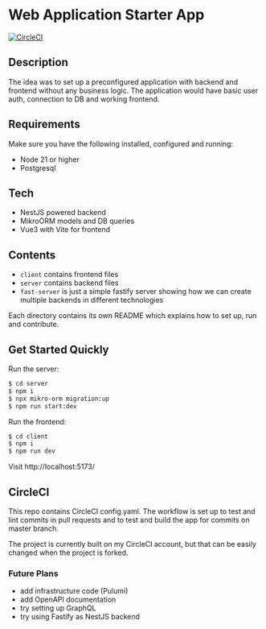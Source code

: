 # Web Application Starter App

[![CircleCI](https://dl.circleci.com/status-badge/img/gh/mbareta/starter-app/tree/master.svg?style=svg)](https://dl.circleci.com/status-badge/redirect/gh/mbareta/starter-app/tree/master)

## Description
The idea was to set up a preconfigured application with backend and frontend without
any business logic.
The application would have basic user auth, connection to DB and working frontend.

## Requirements

Make sure you have the following installed, configured and running:

- Node 21 or higher
- Postgresql


## Tech

- NestJS powered backend
- MikroORM models and DB queries
- Vue3 with Vite for frontend

## Contents

- `client` contains frontend files
- `server` contains backend files
- `fast-server` is just a simple fastify server showing how we can create multiple
  backends in different technologies

Each directory contains its own README which explains how to set up, run
and contribute.

## Get Started Quickly

Run the server:

```bash
$ cd server
$ npm i
$ npx mikro-orm migration:up
$ npm run start:dev
```

Run the frontend:

```bash
$ cd client
$ npm i
$ npm run dev
```

Visit http://localhost:5173/

## CircleCI

This repo contains CircleCI config.yaml. The workflow is set up to test and lint
commits in pull requests and to test and build the app for commits on master
branch.

The project is currently built on my CircleCI account, but that can be easily
changed when the project is forked.

### Future Plans
- add infrastructure code (Pulumi)
- add OpenAPI documentation
- try setting up GraphQL
- try using Fastify as NestJS backend
